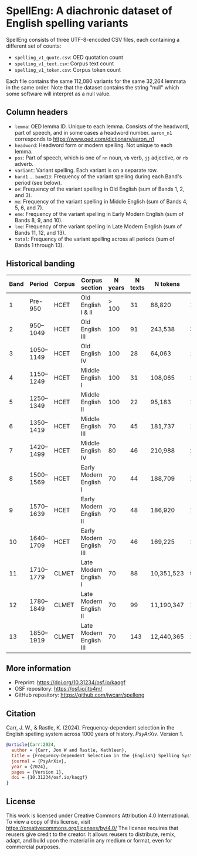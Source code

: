 SpellEng: A diachronic dataset of English spelling variants
===========================================================

SpellEng consists of three UTF-8-encoded CSV files, each containing a different set of counts:

- `spelling_v1_quote.csv`: OED quotation count
- `spelling_v1_text.csv`:  Corpus text count
- `spelling_v1_token.csv`: Corpus token count

Each file contains the same 112,080 variants for the same 32,264 lemmata in the same order. Note
that the dataset contains the string "null" which some software will interpret as a null value.


Column headers
--------------

- `lemma`: OED lemma ID. Unique to each lemma. Consists of the headword, part of speech, and in some
  cases a headword number. `aaron_n1` corresponds to https://www.oed.com/dictionary/aaron_n1
- `headword`: Headword form or modern spelling. Not unique to each lemma.
- `pos`: Part of speech, which is one of `nn` noun, `vb` verb, `jj` adjective, or `rb` adverb.
- `variant`: Variant spelling. Each variant is on a separate row.
- `band1` ... `band13`: Frequency of the variant spelling during each Band's period (see below).
- `oe`: Frequency of the variant spelling in Old English (sum of Bands 1, 2, and 3).
- `me`: Frequency of the variant spelling in Middle English (sum of Bands 4, 5, 6, and 7).
- `eme`: Frequency of the variant spelling in Early Modern English (sum of Bands 8, 9, and 10).
- `lme`: Frequency of the variant spelling in Late Modern English (sum of Bands 11, 12, and 13).
- `total`: Frequency of the variant spelling across all periods (sum of Bands 1 through 13).


Historical banding
------------------

| Band | Period    | Corpus | Corpus section           | N years | N texts |   N tokens | N types |
|------|-----------|--------|--------------------------|---------|---------|------------|---------|
| 1    | Pre-950   | HCET   | Old English I & II       |   > 100 |      31 |     88,820 |  15,327 |
| 2    | 950–1049  | HCET   | Old English III          |     100 |      91 |    243,538 |  36,060 |
| 3    | 1050–1149 | HCET   | Old English IV           |     100 |      28 |     64,063 |  11,179 |
| 4    | 1150–1249 | HCET   | Middle English I         |     100 |      31 |    108,065 |  16,813 |
| 5    | 1250–1349 | HCET   | Middle English II        |     100 |      22 |     95,183 |  12,561 |
| 6    | 1350–1419 | HCET   | Middle English III       |      70 |      45 |    181,737 |  19,078 |
| 7    | 1420–1499 | HCET   | Middle English IV        |      80 |      46 |    210,988 |  23,622 |
| 8    | 1500–1569 | HCET   | Early Modern English I   |      70 |      44 |    188,709 |  19,267 |
| 9    | 1570–1639 | HCET   | Early Modern English II  |      70 |      48 |    186,920 |  16,989 |
| 10   | 1640–1709 | HCET   | Early Modern English III |      70 |      46 |    169,225 |  13,466 |
| 11   | 1710–1779 | CLMET  | Late Modern English I    |      70 |      88 | 10,351,523 |  90,928 |
| 12   | 1780–1849 | CLMET  | Late Modern English II   |      70 |      99 | 11,190,347 | 108,347 |
| 13   | 1850–1919 | CLMET  | Late Modern English III  |      70 |     143 | 12,440,365 | 116,911 |


More information
----------------

- Preprint: https://doi.org/10.31234/osf.io/kaqgf
- OSF repository: https://osf.io/jtb4m/
- GitHub repository: https://github.com/jwcarr/spelleng


Citation
--------

Carr, J. W., & Rastle, K. (2024). Frequency-dependent selection in the English spelling system
across 1000 years of history. *PsyArXiv*. Version 1.

```bibtex
@article{Carr:2024,
  author = {Carr, Jon W and Rastle, Kathleen},
  title = {Frequency-Dependent Selection in the {English} Spelling System across 1000 Years of History},
  journal = {PsyArXiv},
  year = {2024},
  pages = {Version 1},
  doi = {10.31234/osf.io/kaqgf}
}
```

License
-------

This work is licensed under Creative Commons Attribution 4.0 International. To view a copy of this
license, visit https://creativecommons.org/licenses/by/4.0/ The license requires that reusers give
credit to the creator. It allows reusers to distribute, remix, adapt, and build upon the material
in any medium or format, even for commercial purposes.
